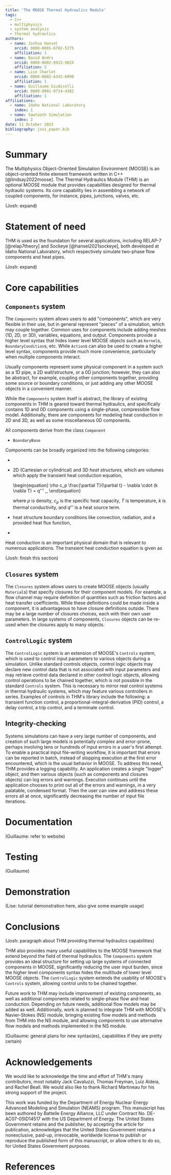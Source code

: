 ```yaml
---
title: 'The MOOSE Thermal Hydraulics Module'
tags:
  - C++
  - multiphysics
  - system analysis
  - thermal hydraulics
authors:
  - name: Joshua Hansel
    orcid: 0000-0001-6782-5275
    affiliation: 1
  - name: David Andrs
    orcid: 0000-0002-8913-902X
    affiliation: 2
  - name: Lise Charlot
    orcid: 0000-0002-6343-6990
    affiliation: 1
  - name: Guillaume Giudicelli
    orcid: 0000-0001-9714-4382
    affiliation: 1
affiliations:
  - name: Idaho National Laboratory
    index: 1
  - name: Sawtooth Simulation
    index: 2
date: 11 October 2023
bibliography: joss_paper.bib
---
```


# Summary

The Multiphysics Object-Oriented Simulation Environment (MOOSE) is an object-oriented
finite element framework written in C++ [@lindsay2022moose]. The Thermal Hydraulics
Module (THM) is an optional MOOSE module that provides capabilities designed for
thermal hydraulic systems. Its core capability lies in assembling a network of
coupled components, for instance, pipes, junctions, valves, etc.

(Josh: expand)

# Statement of need

THM is used as the foundation for several applications, including RELAP-7 [@relap7theory] and
Sockeye [@hansel2021sockeye], both developed at Idaho National Laboratory, which
respectively simulate two-phase flow components and heat pipes.

(Josh: expand)

# Core capabilities

## `Components` system

The `Components` system allows users to add "components", which are very flexible
in their use, but in general represent "pieces" of a simulation, which may couple
together. Common uses for components include adding meshes (1D, 2D, or 3D), variables,
equations, and output. Components provide a higher level syntax that
hides lower level MOOSE objects such as `Kernel`s, `BoundaryCondition`s, etc. While
`Action`s can also be used to create a higher level syntax, components provide much more
convenience, particularly when multiple components interact.

Usually components represent some physical component in a system
such as a 1D pipe, a 2D wall/structure, or a 0D junction; however, they can also be abstract,
for example, coupling other components together, providing some
source or boundary conditions, or just adding any other MOOSE objects
in a convenient manner.

While the `Components` system itself is abstract, the library of existing
components in THM is geared toward thermal hydraulics, and specifically
contains 1D and 0D components using a single-phase, compressible flow model.
Additionally, there are components for modeling heat conduction in 2D and
3D, as well as some miscellaneous 0D components.

All components derive from the class `Component`

- `BoundaryBase`

Components can be broadly organized into the following categories:

-
- 2D (Cartesian or cylindrical) and 3D *heat structures*, which are volumes
  which apply the transient heat conduction equation,

  \begin{equation}
    \rho c_p \frac{\partial T}{\partial t} - \nabla \cdot (k \nabla T) = q''' \,,
  \end{equation}

  where $\rho$ is density, $c_p$ is the specific heat capacity, $T$ is temperature,
  $k$ is thermal conductivity, and $q'''$ is a heat source term.
- heat structure boundary conditions like convection, radiation, and a provided heat flux function,
-

Heat conduction is an important physical domain that is relevant to numerous
applications. The transient heat conduction equation is given as

(Josh: finish this section)

## `Closures` system

The `Closures` system allows users to create MOOSE objects (usually `Material`s)
that specify closures for their component models. For example, a flow channel
may require definition of quantities such as friction factors and heat transfer
coefficients. While these definitions could be made inside a component, it is
advantageous to have closure definitions outside. There may be a large number of
closures choices, each with their own user parameters. In large systems of
components, `Closures` objects can be re-used when the closures apply to many
objects.

## `ControlLogic` system

The `ControlLogic` system is an extension of MOOSE's `Controls`
system, which is used to control input parameters to various objects during
a simulation. Unlike standard controls objects, control logic objects
may declare new control data that is not associated with input parameters and
may retrieve control data declared in other control logic objects, allowing
control operations to be chained together, which is not possible in the standard
`Controls` system. This is necessary to mirror real control systems in thermal
hydraulic systems, which may feature various controllers in series.
Examples of controls in THM's library include the following:
a transient function control,
a proportional-integral-derivative (PID) control,
a delay control, a trip control, and a terminate control.

## Integrity-checking

Systems simulations can have a very large number of components, and creation of
such large models is potentially complex and error-prone, perhaps involving
tens or hundreds of input errors in a user's first attempt. To enable a practical
input file-writing workflow, it is important that errors can be reported in batch,
instead of stopping execution at the first error encountered, which is the usual
behavior in MOOSE. To address this need, THM provides a logging capability.
An application creates a single "logger" object, and
then various objects (such as components and closures objects) can log errors
and warnings. Execution continues until the application chooses to print
out all of the errors and warnings, in a very palatable, condensed format.
Then the user can view and address these errors all at once, significantly
decreasing the number of input file iterations.

# Documentation

(Guillaume: refer to website)

# Testing

(Guillaume)

# Demonstration

(Lise: tutorial demonstration here, also give some example usage)

# Conclusions

(Josh: paragraph about THM providing thermal hydraulics capabilities)

THM also provides many useful capabilities to the MOOSE framework that extend beyond
the field of thermal hydraulics. The `Components` system provides an ideal structure
for setting up large systems of connected components in MOOSE, significantly
reducing the user input burden, since the higher level components syntax hides
the multitude of lower level MOOSE objects. The `ControlLogic` system extends
the usability of MOOSE's `Controls` system, allowing control units to be
chained together.

Future work to THM may include
improvement of existing components, as well as additional components related to
single-phase flow and heat conduction. Depending on future needs, additional
flow models may be added as well. Additionally, work is planned to integrate
THM with MOOSE's Navier-Stokes (NS) module, bringing existing flow models and methods
from THM into the NS module, and allowing components to use alternative
flow models and methods implemented in the NS module.

(Guillaume: general plans for new syntax(es), capabilities if they are pretty certain)

# Acknowledgements

We would like to acknowledge the time and effort of THM's many contributors,
most notably Jack Cavaluzzi, Thomas Freyman, Luiz Aldeia, and Rachel Beall.
We would also like to thank Richard Martineau for his strong support of the project.

This work was funded by the Department of Energy Nuclear Energy Advanced Modeling and Simulation (NEAMS) program.
This manuscript has been authored by Battelle Energy Alliance, LLC under Contract No. DE-AC07-05ID14517 with the US Department of Energy. The United States Government retains and the publisher, by accepting the article for publication, acknowledges that the United States Government retains a nonexclusive, paid-up, irrevocable, worldwide license to publish or reproduce the published form of this manuscript, or allow others to do so, for United States Government purposes.

# References
